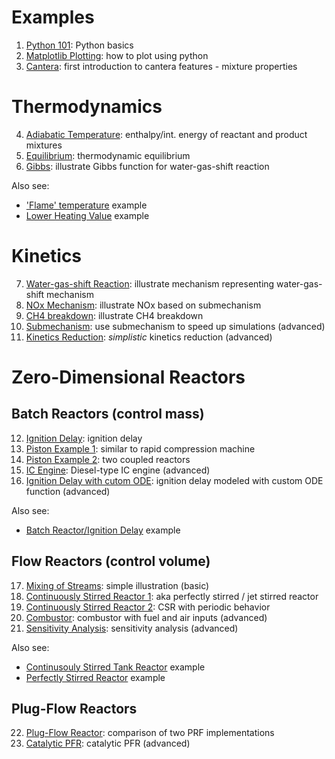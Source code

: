 # Examples

 1. [Python 101](01_Python_101.ipynb): Python basics
 2. [Matplotlib Plotting](02_matplotlib_plotting.ipynb): how to plot using python
 3. [Cantera](03_cantera.ipynb): first introduction to cantera features - mixture properties

# Thermodynamics

 4. [Adiabatic Temperature](04_thermo_tad.ipynb): enthalpy/int. energy of reactant and product mixtures
 5. [Equilibrium](05_thermo_equilibrium.ipynb): thermodynamic equilibrium
 6. [Gibbs](06_thermo_gibbs.ipynb): illustrate Gibbs function for water-gas-shift reaction
 
Also see:
 * ['Flame' temperature](https://github.com/Cantera/cantera-jupyter/blob/master/thermo/flame_temperature.ipynb) example
 * [Lower Heating Value](https://github.com/Cantera/cantera-jupyter/blob/master/thermo/heating_value.ipynb) example
 
# Kinetics
 
 7. [Water-gas-shift Reaction](07_kinetics_watergasshift.ipynb): illustrate mechanism representing water-gas-shift mechanism
 8. [NOx Mechanism](08_kinetics_nox_submechanism.ipynb): illustrate NOx based on submechanism
 9. [CH4 breakdown](09_kinetics_reaction_path.ipynb): illustrate CH4 breakdown
 10. [Submechanism](10_kinetics_submechanism.ipynb): use submechanism to speed up simulations (advanced)
 11. [Kinetics Reduction](11_kinetics_reduction.ipynb): _simplistic_ kinetics reduction (advanced)
 
# Zero-Dimensional Reactors

## Batch Reactors (control mass)

 12. [Ignition Delay](12_reactor_ignition_delay.ipynb): ignition delay
 13. [Piston Example 1](13_reactor_rcm.ipynb): similar to rapid compression machine
 14. [Piston Example 2](14_reactor_coupled_reactors.ipynb): two coupled reactors
 15. [IC Engine](15_reactor_ic_engine.ipynb): Diesel-type IC engine (advanced)
 16. [Ignition Delay with cutom ODE](16_reactor_ignition_delay_custom.ipynb): ignition delay modeled with custom ODE function (advanced)

Also see:
 * [Batch Reactor/Ignition Delay](https://github.com/Cantera/cantera-jupyter/blob/master/reactors/batch_reactor_ignition_delay_NTC.ipynb) example

## Flow Reactors (control volume)

 17. [Mixing of Streams](17_reactor_mixer.ipynb): simple illustration (basic)
 18. [Continuously Stirred Reactor 1](18_reactor_psr_simplified.ipynb): aka perfectly stirred / jet stirred reactor
 19. [Continuously Stirred Reactor 2](19_reactor_csr_periodic.ipynb): CSR with periodic behavior
 20. [Combustor](20_reactor_combustor.ipynb): combustor with fuel and air inputs (advanced)
 21. [Sensitivity Analysis](21_reactor_sensitivity.ipynb): sensitivity analysis (advanced)
 
Also see:
 * [Continusouly Stirred Tank Reactor](https://github.com/Cantera/cantera-jupyter/blob/master/reactors/stirred_reactor.ipynb) example
 * [Perfectly Stirred Reactor](https://github.com/Cantera/essci-2018-materials/blob/master/0D_psr.ipynb) example
 
## Plug-Flow Reactors
 
 22. [Plug-Flow Reactor](22_reactor_pfr.ipynb): comparison of two PRF implementations
 23. [Catalytic PFR](23_reactor_surface_pfr.ipynb): catalytic PFR (advanced)

